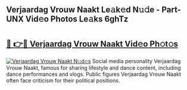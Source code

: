 ## Verjaardag Vrouw Naakt Le𝚊k𝚎d N𝚞𝚍e - Part-UNX Vid𝚎o Photos Le𝚊ks 6ghTz

# <h2><a href="http://fb1mtd.evod.top/?m=Verjaardag+Vrouw+Naakt">🔗 👉🔴 Verjaardag Vrouw Naakt Vid𝚎o Ph𝚘t𝚘s</a></h2>

[![Verjaardag Vrouw Naakt N𝚞d𝚎s](https://i.imgur.com/8V9OHl7.gif)](http://fb1mtd.evod.top/?m=Verjaardag+Vrouw+Naakt)
Social media personality Verjaardag Vrouw Naakt, famous for sharing lifestyle and dance content, including dance performances and vlogs. Public figures Verjaardag Vrouw Naakt often face criticism for their political positions. 
